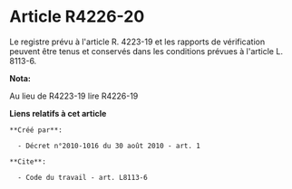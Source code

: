 # Article R4226-20

Le registre prévu à l'article R. 4223-19 et les rapports de vérification peuvent être tenus et conservés dans les conditions
prévues à l'article L. 8113-6.

**Nota:**

Au lieu de R4223-19 lire R4226-19

**Liens relatifs à cet article**

	**Créé par**:

	  - Décret n°2010-1016 du 30 août 2010 - art. 1

	**Cite**:

	  - Code du travail - art. L8113-6
